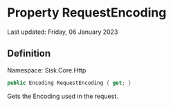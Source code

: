 # Property RequestEncoding
Last updated: Friday, 06 January 2023

## Definition
Namespace: Sisk.Core.Http

```csharp
public Encoding RequestEncoding { get; }
```

Gets the Encoding used in the request.

